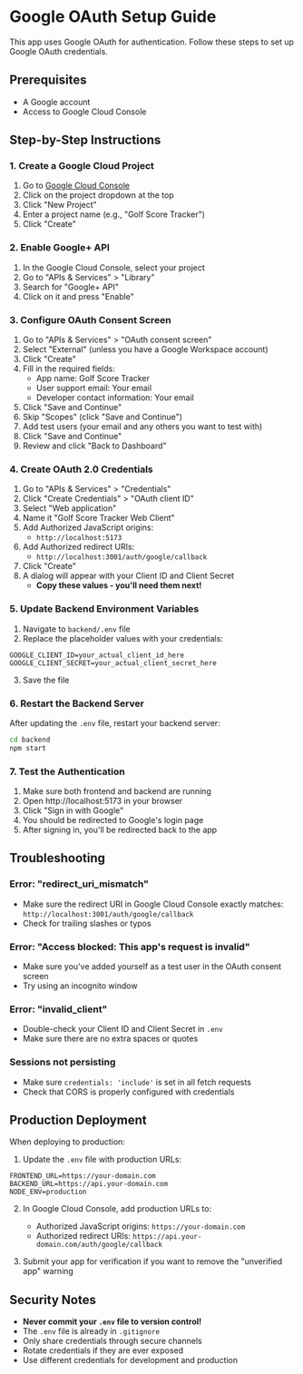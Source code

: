 # Google OAuth Setup Guide

This app uses Google OAuth for authentication. Follow these steps to set up Google OAuth credentials.

## Prerequisites
- A Google account
- Access to Google Cloud Console

## Step-by-Step Instructions

### 1. Create a Google Cloud Project

1. Go to [Google Cloud Console](https://console.cloud.google.com/)
2. Click on the project dropdown at the top
3. Click "New Project"
4. Enter a project name (e.g., "Golf Score Tracker")
5. Click "Create"

### 2. Enable Google+ API

1. In the Google Cloud Console, select your project
2. Go to "APIs & Services" > "Library"
3. Search for "Google+ API"
4. Click on it and press "Enable"

### 3. Configure OAuth Consent Screen

1. Go to "APIs & Services" > "OAuth consent screen"
2. Select "External" (unless you have a Google Workspace account)
3. Click "Create"
4. Fill in the required fields:
   - App name: Golf Score Tracker
   - User support email: Your email
   - Developer contact information: Your email
5. Click "Save and Continue"
6. Skip "Scopes" (click "Save and Continue")
7. Add test users (your email and any others you want to test with)
8. Click "Save and Continue"
9. Review and click "Back to Dashboard"

### 4. Create OAuth 2.0 Credentials

1. Go to "APIs & Services" > "Credentials"
2. Click "Create Credentials" > "OAuth client ID"
3. Select "Web application"
4. Name it "Golf Score Tracker Web Client"
5. Add Authorized JavaScript origins:
   - `http://localhost:5173`
6. Add Authorized redirect URIs:
   - `http://localhost:3001/auth/google/callback`
7. Click "Create"
8. A dialog will appear with your Client ID and Client Secret
   - **Copy these values - you'll need them next!**

### 5. Update Backend Environment Variables

1. Navigate to `backend/.env` file
2. Replace the placeholder values with your credentials:

```env
GOOGLE_CLIENT_ID=your_actual_client_id_here
GOOGLE_CLIENT_SECRET=your_actual_client_secret_here
```

3. Save the file

### 6. Restart the Backend Server

After updating the `.env` file, restart your backend server:

```bash
cd backend
npm start
```

### 7. Test the Authentication

1. Make sure both frontend and backend are running
2. Open http://localhost:5173 in your browser
3. Click "Sign in with Google"
4. You should be redirected to Google's login page
5. After signing in, you'll be redirected back to the app

## Troubleshooting

### Error: "redirect_uri_mismatch"
- Make sure the redirect URI in Google Cloud Console exactly matches:
  `http://localhost:3001/auth/google/callback`
- Check for trailing slashes or typos

### Error: "Access blocked: This app's request is invalid"
- Make sure you've added yourself as a test user in the OAuth consent screen
- Try using an incognito window

### Error: "invalid_client"
- Double-check your Client ID and Client Secret in `.env`
- Make sure there are no extra spaces or quotes

### Sessions not persisting
- Make sure `credentials: 'include'` is set in all fetch requests
- Check that CORS is properly configured with credentials

## Production Deployment

When deploying to production:

1. Update the `.env` file with production URLs:
```env
FRONTEND_URL=https://your-domain.com
BACKEND_URL=https://api.your-domain.com
NODE_ENV=production
```

2. In Google Cloud Console, add production URLs to:
   - Authorized JavaScript origins: `https://your-domain.com`
   - Authorized redirect URIs: `https://api.your-domain.com/auth/google/callback`

3. Submit your app for verification if you want to remove the "unverified app" warning

## Security Notes

- **Never commit your `.env` file to version control!**
- The `.env` file is already in `.gitignore`
- Only share credentials through secure channels
- Rotate credentials if they are ever exposed
- Use different credentials for development and production
